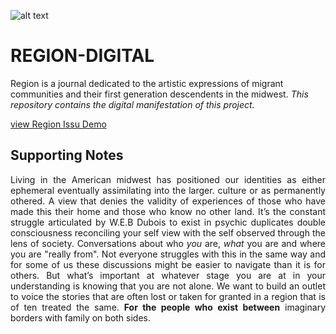 ![alt text](https://storage.googleapis.com/root-proposal-1246/REGION/region%208.5.19-One%20Pager-1.png)
# REGION-DIGITAL
Region is a journal dedicated to the artistic expressions of migrant communities and their first generation descendents in the midwest.
<i>This repository contains the digital manifestation of this project.</i>

[view Region Issu Demo](https://issuu.com/erickoduniyi/docs/06.24.19__unfinished__region01)

## Supporting Notes
<div style="text-align: justify">
Living in the American midwest has positioned our identities as either ephemeral eventually assimilating into the larger. culture or as permanently othered. A view that denies the validity of experiences of those who have made this their home and those who know no other land. It’s the constant struggle articulated by W.E.B Dubois to exist in psychic duplicates double consciousness reconciling your self view with the self observed through the lens of society. Conversations about who <i>you</i> are, <i>what</i> you are and where you are "really from". Not everyone struggles with this in the same way and for some of us these discussions might be easier to navigate than it is for others. But what’s important at whatever stage you are at in your understanding is knowing that you are not alone. We want to build an outlet to voice the stories that are often lost or taken for granted in a region that is of ten treated the same.
<b>For the people who exist between</b> imaginary borders with family on both sides.
</div>
